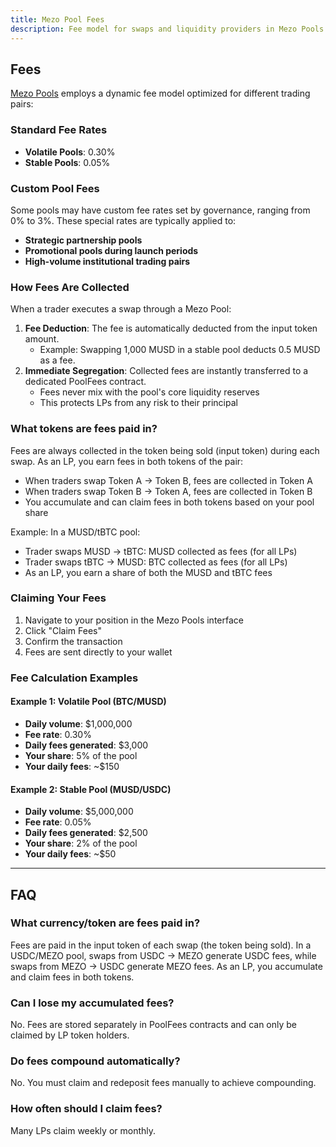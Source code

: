 ```yaml
---
title: Mezo Pool Fees
description: Fee model for swaps and liquidity providers in Mezo Pools
---
```


## Fees

[Mezo Pools](https://mezo.org/explore/pools) employs a dynamic fee model optimized for different trading pairs:

### Standard Fee Rates

- **Volatile Pools**: 0.30%
- **Stable Pools**: 0.05%

### Custom Pool Fees

Some pools may have custom fee rates set by governance, ranging from 0% to 3%. These special rates are typically applied to:

- **Strategic partnership pools**
- **Promotional pools during launch periods**
- **High-volume institutional trading pairs**

### How Fees Are Collected

When a trader executes a swap through a Mezo Pool:

1. **Fee Deduction**: The fee is automatically deducted from the input token amount.
   - Example: Swapping 1,000 MUSD in a stable pool deducts 0.5 MUSD as a fee.
2. **Immediate Segregation**: Collected fees are instantly transferred to a dedicated PoolFees contract.
   - Fees never mix with the pool's core liquidity reserves
   - This protects LPs from any risk to their principal

### What tokens are fees paid in?

Fees are always collected in the token being sold (input token) during each swap. As an LP, you earn fees in both tokens of the pair:

- When traders swap Token A → Token B, fees are collected in Token A
- When traders swap Token B → Token A, fees are collected in Token B
- You accumulate and can claim fees in both tokens based on your pool share

Example: In a MUSD/tBTC pool:

- Trader swaps MUSD → tBTC: MUSD collected as fees (for all LPs)
- Trader swaps tBTC → MUSD: BTC collected as fees (for all LPs)
- As an LP, you earn a share of both the MUSD and tBTC fees

### Claiming Your Fees

1. Navigate to your position in the Mezo Pools interface
2. Click "Claim Fees"
3. Confirm the transaction
4. Fees are sent directly to your wallet

### Fee Calculation Examples

#### Example 1: Volatile Pool (BTC/MUSD)

- **Daily volume**: $1,000,000
- **Fee rate**: 0.30%
- **Daily fees generated**: $3,000
- **Your share**: 5% of the pool
- **Your daily fees**: ~$150

#### Example 2: Stable Pool (MUSD/USDC)

- **Daily volume**: $5,000,000
- **Fee rate**: 0.05%
- **Daily fees generated**: $2,500
- **Your share**: 2% of the pool
- **Your daily fees**: ~$50

---

## FAQ

### What currency/token are fees paid in?

Fees are paid in the input token of each swap (the token being sold). In a USDC/MEZO pool, swaps from USDC → MEZO generate USDC fees, while swaps from MEZO → USDC generate MEZO fees. As an LP, you accumulate and claim fees in both tokens.

### Can I lose my accumulated fees?

No. Fees are stored separately in PoolFees contracts and can only be claimed by LP token holders.

### Do fees compound automatically?

No. You must claim and redeposit fees manually to achieve compounding.

### How often should I claim fees?

Many LPs claim weekly or monthly.


